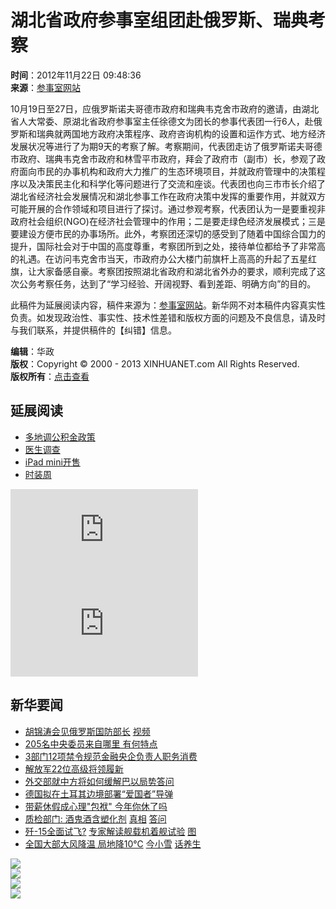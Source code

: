 # 湖北省政府参事室组团赴俄罗斯、瑞典考察

**时间**：2012年11月22日 09:48:36  
**来源**：[参事室网站](http://www.counsellor.gov.cn/Item/11011.aspx)  

10月19日至27日，应俄罗斯诺夫哥德市政府和瑞典韦克舍市政府的邀请，由湖北省人大常委、原湖北省政府参事室主任徐德文为团长的参事代表团一行6人，赴俄罗斯和瑞典就两国地方政府决策程序、政府咨询机构的设置和运作方式、地方经济发展状况等进行了为期9天的考察了解。考察期间，代表团走访了俄罗斯诺夫哥德市政府、瑞典韦克舍市政府和林雪平市政府，拜会了政府市（副市）长，参观了政府面向市民的办事机构和政府大力推广的生态环境项目，并就政府管理中的决策程序以及决策民主化和科学化等问题进行了交流和座谈。代表团也向三市市长介绍了湖北省经济社会发展情况和湖北参事工作在政府决策中发挥的重要作用，并就双方可能开展的合作领域和项目进行了探讨。通过参观考察，代表团认为一是要重视非政府社会组织(NGO)在经济社会管理中的作用；二是要走绿色经济发展模式；三是要建设方便市民的办事场所。此外，考察团还深切的感受到了随着中国综合国力的提升，国际社会对于中国的高度尊重，考察团所到之处，接待单位都给予了非常高的礼遇。在访问韦克舍市当天，市政府办公大楼门前旗杆上高高的升起了五星红旗，让大家备感自豪。考察团按照湖北省政府和湖北省外办的要求，顺利完成了这次公务考察任务，达到了“学习经验、开阔视野、看到差距、明确方向”的目的。

此稿件为延展阅读内容，稿件来源为：[参事室网站](http://www.counsellor.gov.cn/Item/11011.aspx)。新华网不对本稿件内容真实性负责。如发现政治性、事实性、技术性差错和版权方面的问题及不良信息，请及时与我们联系，并提供稿件的【纠错】信息。

**编辑**：华政  
**版权**：Copyright © 2000 - 2013 XINHUANET.com All Rights Reserved.  
**版权所有**：[点击查看](http://www.xinhuanet.com/copyright.htm)  

## 延展阅读

- [多地调公积金政策](http://news.xinhuanet.com/fortune/2012-11/03/c_113592814.htm)  
- [医生调查](http://news.xinhuanet.com/fortune/2012-11/03/c_113592800.htm)  
- [iPad mini开售](http://news.xinhuanet.com/fortune/2012-11/03/c_113592884.htm)  
- [时装周](http://www.xinhuanet.com/fashion/2013cxszz/index.htm)  

![山西“还债局长”重病住院 社会各界爱心集结点燃希望](http://news.xinhuanet.com/politics/2012-11/22/c_123985223.htm)  
![“数钱数到手抽筋”的公交点钞员](http://news.xinhuanet.com/politics/2012-11/22/c_123985199.htm)  

## 新华要闻

- [胡锦涛会见俄罗斯国防部长](http://news.xinhuanet.com/politics/2012-11/21/c_113755759.htm) [视频](http://news.xinhuanet.com/video/2012-11/22/c_123985289.htm)  
- [205名中央委员来自哪里 有何特点](http://news.xinhuanet.com/politics/2012-11/22/c_113757213.htm)  
- [3部门12项禁令规范金融央企负责人职务消费](http://news.xinhuanet.com/politics/2012-11/21/c_113755821.htm)  
- [解放军22位高级将领履新](http://news.xinhuanet.com/politics/2012-11/22/c_113757580.htm)  
- [外交部就中方将如何缓解巴以局势答问](http://news.xinhuanet.com/world/2012-11/21/c_113756191.htm)  
- [德国拟在土耳其边境部署“爱国者”导弹](http://news.xinhuanet.com/world/2012-11/22/c_123983728.htm)  
- [带薪休假成心理"包袱" 今年你休了吗](http://news.xinhuanet.com/fortune/2012-11/22/c_113757326.htm)  
- [质检部门: 酒鬼酒含塑化剂](http://news.xinhuanet.com/fortune/2012-11/21/c_113755812.htm) [真相](http://news.xinhuanet.com/local/2012-11/21/c_113755861.htm) [答问](http://news.xinhuanet.com/fortune/2012-11/21/c_113756066.htm)  
- [歼-15全面试飞?](http://news.xinhuanet.com/world/2012-11/22/c_123984752.htm) [专家解读舰载机着舰试验](http://news.xinhuanet.com/mil/2012-11/22/c_123984134.htm) [图](http://news.xinhuanet.com/mil/2012-11/22/c_123980137.htm)  
- [全国大部大风降温 局地降10℃](http://news.xinhuanet.com/politics/2012-11/22/c_113757829.htm) [今小雪](http://news.xinhuanet.com/politics/2012-11/22/c_113757777.htm) [话养生](http://news.xinhuanet.com/tech/2012-11/22/c_123984574.htm)  

![](http://www.xinhuanet.com/images/syicon/space.gif)  
![](http://www.xinhuanet.com/images/syicon/space.gif)  
![](http://www.xinhuanet.com/images/syicon/space.gif)  
![](http://www.xinhuanet.com/images/syicon/space.gif)  
